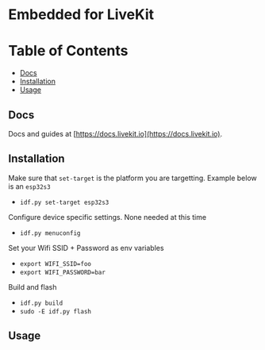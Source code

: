<!--BEGIN_BANNER_IMAGE-->
<!--END_BANNER_IMAGE-->

# Embedded for LiveKit
<!--BEGIN_DESCRIPTION-->
<!--END_DESCRIPTION-->

# Table of Contents

- [Docs](#docs)
- [Installation](#installation)
- [Usage](#usage)

## Docs

Docs and guides at [https://docs.livekit.io](https://docs.livekit.io).

## Installation

Make sure that `set-target` is the platform you are targetting. Example below is an `esp32s3`
* `idf.py set-target esp32s3`

Configure device specific settings. None needed at this time
* `idf.py menuconfig`

Set your Wifi SSID + Password as env variables
* `export WIFI_SSID=foo`
* `export WIFI_PASSWORD=bar`

Build and flash
* `idf.py build`
* `sudo -E idf.py flash`

## Usage

<!--BEGIN_REPO_NAV-->
<!--END_REPO_NAV-->
